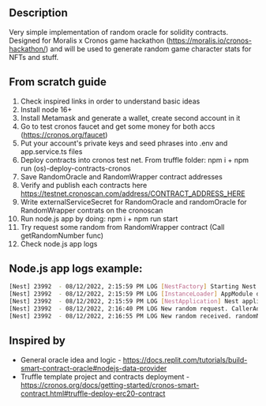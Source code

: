 ## Description

Very simple implementation of random oracle for solidity contracts. 
Designed for Moralis x Cronos game hackathon (https://moralis.io/cronos-hackathon/) and will be used to generate random game character stats for NFTs and stuff.

## From scratch guide
1) Check inspired links in order to understand basic ideas
2) Install node 16+
3) Install Metamask and generate a wallet, create second account in it
4) Go to test cronos faucet and get some money for both accs (https://cronos.org/faucet)
5) Put your account's private keys and seed phrases into .env and app.service.ts files
6) Deploy contracts into cronos test net. From truffle folder: npm i + npm run (os)-deploy-contracts-cronos
7) Save RandomOracle and RandomWrapper contract addresses
8) Verify and publish each contracts here https://testnet.cronoscan.com/address/CONTRACT_ADDRESS_HERE
9) Write externalServiceSecret for RandomOracle and randomOracle for RandomWrapper contrats on the cronoscan
10) Run node.js app by doing: npm i + npm run start
11) Try request some random from RandomWrapper contract (Call getRandomNumber func)
12) Check node.js app logs

## Node.js app logs example:
```bash
[Nest] 23992  - 08/12/2022, 2:15:59 PM LOG [NestFactory] Starting Nest application...
[Nest] 23992  - 08/12/2022, 2:15:59 PM LOG [InstanceLoader] AppModule dependencies initialized +23ms
[Nest] 23992  - 08/12/2022, 2:15:59 PM LOG [NestApplication] Nest application successfully started +83ms
[Nest] 23992  - 08/12/2022, 2:16:40 PM LOG New random request. CallerAddress:0x113A4CeDeDc2ed86C99d82D980B7D3b4F63dac4f, id: 109, min: 10, max: 30, rnd: 30
[Nest] 23992  - 08/12/2022, 2:16:55 PM LOG New random received. randomNumber:30, id: 109
```

## Inspired by

- General oracle idea and logic - https://docs.replit.com/tutorials/build-smart-contract-oracle#nodejs-data-provider
- Truffle template project and contracts deployment - https://cronos.org/docs/getting-started/cronos-smart-contract.html#truffle-deploy-erc20-contract